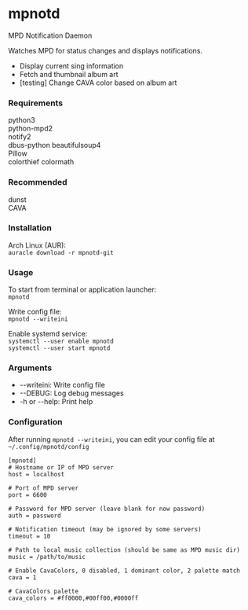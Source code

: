 # mpnotd  
MPD Notification Daemon  
  
Watches MPD for status changes and displays notifications.  
  
* Display current sing information
* Fetch and thumbnail album art
* [testing] Change CAVA color based on album art
  
### Requirements  
python3  
python-mpd2  
notify2  
dbus-python
beautifulsoup4   
Pillow  
colorthief
colormath
  
### Recommended  
dunst  
CAVA  
  
### Installation  
  
Arch Linux (AUR):  
`auracle download -r mpnotd-git`  
  
### Usage  
To start from terminal or application launcher:  
  `mpnotd`  
  
Write config file:  
  `mpnotd --writeini`  
  
Enable systemd service:  
  `systemctl --user enable mpnotd`  
  `systemctl --user start mpnotd`  
  
### Arguments  
*  --writeini:      Write config file  
*  --DEBUG:         Log debug messages  
*  -h or --help:    Print help  
  
### Configuration  
After running `mpnotd --writeini`, you can edit your config
file at `~/.config/mpnotd/config`
  
```
[mpnotd]  
# Hostname or IP of MPD server  
host = localhost  

# Port of MPD server  
port = 6600  

# Password for MPD server (leave blank for now password) 
auth = password  

# Notification timeout (may be ignored by some servers)  
timeout = 10  

# Path to local music collection (should be same as MPD music dir)  
music = /path/to/music   

# Enable CavaColors, 0 disabled, 1 dominant color, 2 palette match
cava = 1

# CavaColors palette
cava_colors = #ff0000,#00ff00,#0000ff
```
